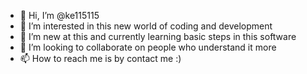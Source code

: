 - 👋 Hi, I’m @ke115115
- 👀 I’m interested in this new world of coding and development
- 🌱 I’m new at this and currently learning basic steps in this software
- 💞️ I’m looking to collaborate on people who understand it more
- 📫 How to reach me is by contact me :)

<!---
ke115115/ke115115 is a ✨ special ✨ repository because its `README.md` (this file) appears on your GitHub profile.
You can click the Preview link to take a look at your changes.
--->
